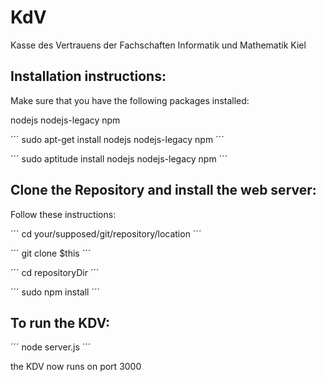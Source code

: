 KdV
===

Kasse des Vertrauens der Fachschaften Informatik und Mathematik Kiel 

Installation instructions:
--------------------------

Make sure that you have the following packages installed:

nodejs nodejs-legacy npm

´´´
sudo apt-get install nodejs nodejs-legacy npm
´´´

´´´
sudo aptitude install nodejs nodejs-legacy npm
´´´

Clone the Repository and install the web server:
------------------------------------------------

Follow these instructions:

´´´
cd your/supposed/git/repository/location
´´´

´´´
git clone $this
´´´

´´´
cd repositoryDir
´´´

´´´
sudo npm install
´´´

To run the KDV:
---------------

´´´
node server.js
´´´

the KDV now runs on port 3000
